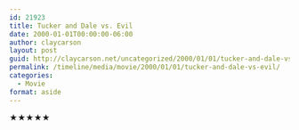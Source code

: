 ```yaml
---
id: 21923
title: Tucker and Dale vs. Evil
date: 2000-01-01T00:00:00-06:00
author: claycarson
layout: post
guid: http://claycarson.net/uncategorized/2000/01/01/tucker-and-dale-vs-evil/
permalink: /timeline/media/movie/2000/01/01/tucker-and-dale-vs-evil/
categories:
  - Movie
format: aside
---
```

<div class="media-details"></div>

<div class="media-creator"></div>

<div class="media-rating">★★★★★</div>